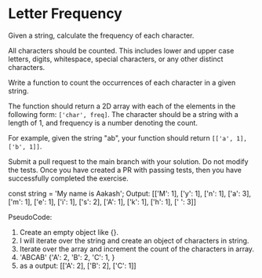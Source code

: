 # Letter Frequency

Given a string, calculate the frequency of each character.

All characters should be counted. This includes lower and upper case letters, digits, whitespace, special characters, or any other distinct characters.

Write a function to count the occurrences of each character in a given string.

The function should return a 2D array with each of the elements in the following form: `['char', freq]`. The character should be a string with a length of 1, and frequency is a number denoting the count.

For example, given the string "ab", your function should return `[['a', 1], ['b', 1]]`.

Submit a pull request to the main branch with your solution. Do not modify the tests. Once you have created a PR with passing tests, then you have successfully completed the exercise.

const string = 'My name is Aakash';
Output: [['M': 1], ['y': 1], ['n': 1], ['a': 3], ['m': 1], ['e': 1], ['i': 1], ['s': 2], ['A': 1], ['k': 1], ['h': 1], [' ': 3]]

PseudoCode:

1. Create an empty object like {}.
2. I will iterate over the string and create an object of characters in string.
3. Iterate over the array and increment the count of the characters in array.
4. 'ABCAB' {'A': 2, 'B': 2, 'C': 1, }
5. as a output: [['A': 2], ['B': 2], ['C': 1]]